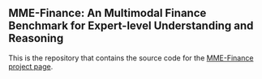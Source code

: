 
## MME-Finance: An Multimodal Finance Benchmark for Expert-level Understanding and Reasoning

This is the repository that contains the source code for the [MME-Finance project page](https://HiThink-Research.github.io/MME-Finance/).

